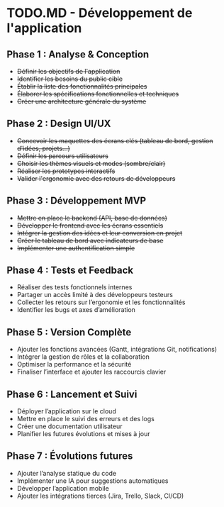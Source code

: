 # TODO.MD - Développement de l'application

## Phase 1 : Analyse & Conception

* ~~Définir les objectifs de l'application~~
* ~~Identifier les besoins du public cible~~
* ~~Établir la liste des fonctionnalités principales~~
* ~~Élaborer les spécifications fonctionnelles et techniques~~
* ~~Créer une architecture générale du système~~

## Phase 2 : Design UI/UX

* ~~Concevoir les maquettes des écrans clés (tableau de bord, gestion d'idées, projets...)~~
* ~~Définir les parcours utilisateurs~~
* ~~Choisir les thèmes visuels et modes (sombre/clair)~~
* ~~Réaliser les prototypes interactifs~~
* ~~Valider l'ergonomie avec des retours de développeurs~~

## Phase 3 : Développement MVP

* ~~Mettre en place le backend (API, base de données)~~
* ~~Développer le frontend avec les écrans essentiels~~
* ~~Intégrer la gestion des idées et leur conversion en projet~~
* ~~Créer le tableau de bord avec indicateurs de base~~
* ~~Implémenter une authentification simple~~

## Phase 4 : Tests et Feedback

* Réaliser des tests fonctionnels internes
* Partager un accès limité à des développeurs testeurs
* Collecter les retours sur l’ergonomie et les fonctionnalités
* Identifier les bugs et axes d’amélioration

## Phase 5 : Version Complète

* Ajouter les fonctions avancées (Gantt, intégrations Git, notifications)
* Intégrer la gestion de rôles et la collaboration
* Optimiser la performance et la sécurité
* Finaliser l’interface et ajouter les raccourcis clavier

## Phase 6 : Lancement et Suivi

* Déployer l’application sur le cloud
* Mettre en place le suivi des erreurs et des logs
* Créer une documentation utilisateur
* Planifier les futures évolutions et mises à jour

## Phase 7 : Évolutions futures

* Ajouter l’analyse statique du code
* Implémenter une IA pour suggestions automatiques
* Développer l’application mobile
* Ajouter les intégrations tierces (Jira, Trello, Slack, CI/CD)

